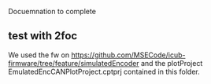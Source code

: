 Docuemnation to complete

## test with 2foc
We used the fw on https://github.com/MSECode/icub-firmware/tree/feature/simulatedEncoder and the plotProject EmulatedEncCANPlotProject.cptprj contained in this folder.